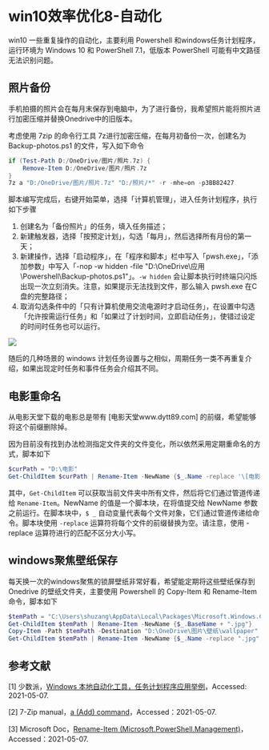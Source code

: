 # win10效率优化8-自动化


win10 一些重复操作的自动化，主要利用 Powershell 和windows任务计划程序，运行环境为 Windows 10 和 PowerShell 7.1，低版本 PowerShell 可能有中文路径无法识别问题。

<!--more-->

## 照片备份

手机拍摄的照片会在每月末保存到电脑中，为了进行备份，我希望照片能将照片进行加密压缩并替换Onedrive中的旧版本。

考虑使用 7zip 的命令行工具 7z进行加密压缩，在每月初备份一次，创建名为 Backup-photos.ps1 的文件，写入如下命令

```powershell
if (Test-Path D:/OneDrive/图片/照片.7z) {
    Remove-Item D:/OneDrive/图片/照片.7z
}
7z a "D:/OneDrive/图片/照片.7z" "D:/照片/*" -r -mhe=on -p3BB82427
```

脚本编写完成后，右键开始菜单，选择「计算机管理」，进入任务计划程序，执行如下步骤

1. 创建名为「备份照片」的任务，填入任务描述；
2. 新建触发器，选择「按预定计划」，勾选「每月」，然后选择所有月份的第一天；
3. 新建操作，选择「启动程序」，在「程序和脚本」栏中写入「pwsh.exe」，「添加参数」中写入「-nop -w hidden -file "D:\OneDrive\应用\Powershell\Backup-photos.ps1"」。`-w hidden` 会让脚本执行时终端只闪烁出现一次立刻消失。注意，如果提示无法找到文件，那么输入 pwsh.exe 在C盘的完整路径；
4. 取消勾选条件中的「只有计算机使用交流电源时才启动任务」，在设置中勾选「允许按需运行任务」和「如果过了计划时间，立即启动任务」，使错过设定的时间时任务也可以运行。

![](https://picped-1301226557.cos.ap-beijing.myqcloud.com/BC_20200808_windows计划任务设置.png)

随后的几种场景的 windows 计划任务设置与之相似，周期任务一类不再重复介绍，如果出现定时任务和事件任务会介绍其不同。

## 电影重命名

从电影天堂下载的电影总是带有 [电影天堂www.dytt89.com] 的前缀，希望能够将这个前缀删除掉。

因为目前没有找到办法检测指定文件夹的文件变化，所以依然采用定期重命名的方式，脚本如下

```powershell
$curPath = "D:\电影"
Get-ChildItem $curPath | Rename-Item -NewName {$_.Name -replace '\[电影天堂www.dytt89.com\]',''}
```

其中，`Get-ChildItem`  可以获取当前文件夹中所有文件，然后将它们通过管道传递给 `Rename-Item`。NewName 的值是一个脚本块，在将值提交给 NewName 参数之前运行。在脚本块中，`$ _` 自动变量代表每个文件对象，它们通过管道传递给命令。脚本块使用 `-replace` 运算符将每个文件的前缀替换为空。请注意，使用 -replace 运算符进行的匹配不区分大小写。

## windows聚焦壁纸保存

每天换一次的windows聚焦的锁屏壁纸非常好看，希望能定期将这些壁纸保存到 Onedrive 的壁纸文件夹，主要使用 Powershell 的 Copy-Item 和 Rename-Item 命令，脚本如下

```powershell
$temPath = "C:\Users\shuzang\AppData\Local\Packages\Microsoft.Windows.ContentDeliveryManager_cw5n1h2txyewy\LocalState\Assets\*"
Get-ChildItem $temPath | Rename-Item -NewName {$_.BaseName + ".jpg"}
Copy-Item -Path $temPath -Destination "D:\OneDrive\图片\壁纸\wallpaper"
Get-ChildItem $temPath | Rename-Item -NewName {$_.Name -replace ".jpg",""}
```

## 参考文献

[1] 少数派，[Windows 本地自动化工具，任务计划程序应用举例](https://sspai.com/post/66129)，Accessed: 2021-05-07.

[2] 7-Zip manual，[a (Add) command](https://7zip.bugaco.com/7zip/MANUAL/cmdline/commands/add.htm)，Accessed：2021-05-07.

[3] Microsoft Doc，[Rename-Item (Microsoft.PowerShell.Management)](https://docs.microsoft.com/en-us/powershell/module/microsoft.powershell.management/rename-item?view=powershell-7)，Accessed：2021-05-07.


